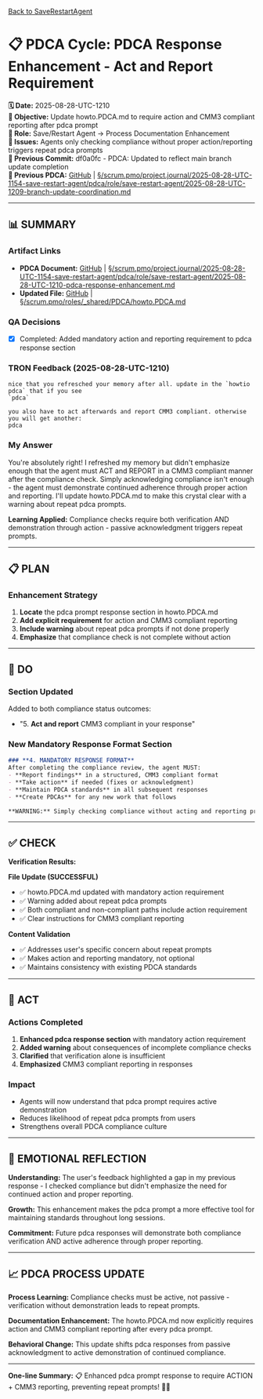 [Back to SaveRestartAgent](../../../../roles/SaveRestartAgent/)

# 📋 **PDCA Cycle: PDCA Response Enhancement - Act and Report Requirement**

**🗓️ Date:** 2025-08-28-UTC-1210  
**🎯 Objective:** Update howto.PDCA.md to require action and CMM3 compliant reporting after pdca prompt  
**👤 Role:** Save/Restart Agent → Process Documentation Enhancement  
**🚨 Issues:** Agents only checking compliance without proper action/reporting triggers repeat pdca prompts  
**📎 Previous Commit:** df0a0fc - PDCA: Updated to reflect main branch update completion  
**🔗 Previous PDCA:** [GitHub](https://github.com/Cerulean-Circle-GmbH/Web4Articles/blob/save/start.v1/scrum.pmo/project.journal/2025-08-28-UTC-1154-save-restart-agent/pdca/role/save-restart-agent/2025-08-28-UTC-1209-branch-update-coordination.md) | [§/scrum.pmo/project.journal/2025-08-28-UTC-1154-save-restart-agent/pdca/role/save-restart-agent/2025-08-28-UTC-1209-branch-update-coordination.md](2025-08-28-UTC-1209-branch-update-coordination.md)

---

## **📊 SUMMARY**

### **Artifact Links**
- **PDCA Document:** [GitHub](https://github.com/Cerulean-Circle-GmbH/Web4Articles/blob/save/start.v1/scrum.pmo/project.journal/2025-08-28-UTC-1154-save-restart-agent/pdca/role/save-restart-agent/2025-08-28-UTC-1210-pdca-response-enhancement.md) | [§/scrum.pmo/project.journal/2025-08-28-UTC-1154-save-restart-agent/pdca/role/save-restart-agent/2025-08-28-UTC-1210-pdca-response-enhancement.md](2025-08-28-UTC-1210-pdca-response-enhancement.md)
- **Updated File:** [GitHub](https://github.com/Cerulean-Circle-GmbH/Web4Articles/blob/save/start.v1/scrum.pmo/roles/_shared/PDCA/howto.PDCA.md) | [§/scrum.pmo/roles/_shared/PDCA/howto.PDCA.md](../../../../../roles/_shared/PDCA/howto.PDCA.md)

### **QA Decisions**
- [x] Completed: Added mandatory action and reporting requirement to pdca response section

### **TRON Feedback (2025-08-28-UTC-1210)**
```quote
nice that you refresched your memory after all. update in the `howtio pdca` that if you see
`pdca`

you also have to act afterwards and report CMM3 compliant. otherwise you will get another:
pdca
```

### **My Answer**
You're absolutely right! I refreshed my memory but didn't emphasize enough that the agent must ACT and REPORT in a CMM3 compliant manner after the compliance check. Simply acknowledging compliance isn't enough - the agent must demonstrate continued adherence through proper action and reporting. I'll update howto.PDCA.md to make this crystal clear with a warning about repeat pdca prompts.

**Learning Applied:** Compliance checks require both verification AND demonstration through action - passive acknowledgment triggers repeat prompts.

---

## **📋 PLAN**

### **Enhancement Strategy**
1. **Locate** the pdca prompt response section in howto.PDCA.md
2. **Add explicit requirement** for action and CMM3 compliant reporting
3. **Include warning** about repeat pdca prompts if not done properly
4. **Emphasize** that compliance check is not complete without action

---

## **🔧 DO**

### **Section Updated**
Added to both compliance status outcomes:
- "5. **Act and report** CMM3 compliant in your response"

### **New Mandatory Response Format Section**
```markdown
### **4. MANDATORY RESPONSE FORMAT**
After completing the compliance review, the agent MUST:
- **Report findings** in a structured, CMM3 compliant format
- **Take action** if needed (fixes or acknowledgment)
- **Maintain PDCA standards** in all subsequent responses
- **Create PDCAs** for any new work that follows

**WARNING:** Simply checking compliance without acting and reporting properly will trigger another `pdca` prompt from the user!
```

---

## **✅ CHECK**

**Verification Results:**

**File Update (SUCCESSFUL)**
- ✅ howto.PDCA.md updated with mandatory action requirement
- ✅ Warning added about repeat pdca prompts
- ✅ Both compliant and non-compliant paths include action requirement
- ✅ Clear instructions for CMM3 compliant reporting

**Content Validation**
- ✅ Addresses user's specific concern about repeat prompts
- ✅ Makes action and reporting mandatory, not optional
- ✅ Maintains consistency with existing PDCA standards

---

## **🎯 ACT**

### **Actions Completed**
1. **Enhanced pdca response section** with mandatory action requirement
2. **Added warning** about consequences of incomplete compliance checks
3. **Clarified** that verification alone is insufficient
4. **Emphasized** CMM3 compliant reporting in responses

### **Impact**
- Agents will now understand that pdca prompt requires active demonstration
- Reduces likelihood of repeat pdca prompts from users
- Strengthens overall PDCA compliance culture

---

## **🤔 EMOTIONAL REFLECTION**

**Understanding:** The user's feedback highlighted a gap in my previous response - I checked compliance but didn't emphasize the need for continued action and proper reporting.

**Growth:** This enhancement makes the pdca prompt a more effective tool for maintaining standards throughout long sessions.

**Commitment:** Future pdca responses will demonstrate both compliance verification AND active adherence through proper reporting.

---

## **📈 PDCA PROCESS UPDATE**

**Process Learning:** Compliance checks must be active, not passive - verification without demonstration leads to repeat prompts.

**Documentation Enhancement:** The howto.PDCA.md now explicitly requires action and CMM3 compliant reporting after every pdca prompt.

**Behavioral Change:** This update shifts pdca responses from passive acknowledgment to active demonstration of continued compliance.

---

**One-line Summary:** 📋 Enhanced pdca prompt response to require ACTION + CMM3 reporting, preventing repeat prompts! 🎯✅